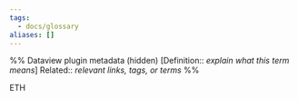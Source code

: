 ```yaml
---
tags:
  - docs/glossary
aliases: []
---
```

%% Dataview plugin metadata (hidden)
[Definition:: _explain what this term means_]
Related:: _relevant links, tags, or terms_
%%

ETH